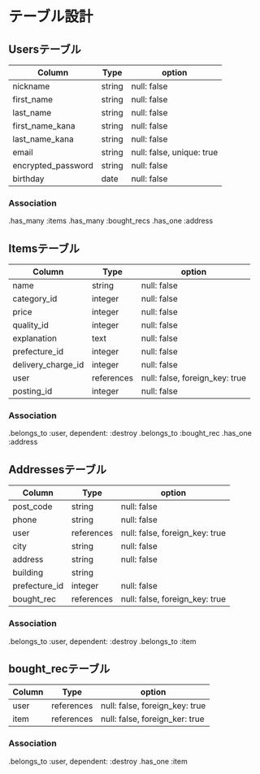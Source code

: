 # テーブル設計

## Usersテーブル

|Column            |Type  |option                   |
|------------------|------|-------------------------|
|nickname          |string|null: false              |
|first_name        |string|null: false              |
|last_name         |string|null: false              |
|first_name_kana   |string|null: false              |
|last_name_kana    |string|null: false              |
|email             |string|null: false, unique: true|
|encrypted_password|string|null: false              |
|birthday          |date  |null: false              |

### Association
  .has_many :items
  .has_many :bought_recs
  .has_one :address


## Itemsテーブル

|Column            |Type      |option                        |
|------------------|----------|------------------------------|
|name              |string    |null: false                   |
|category_id       |integer   |null: false                   |
|price             |integer   |null: false                   |
|quality_id        |integer   |null: false                   |
|explanation       |text      |null: false                   |
|prefecture_id     |integer   |null: false                   |
|delivery_charge_id|integer   |null: false                   |
|user              |references|null: false, foreign_key: true|
|posting_id        |integer   |null: false                   |

### Association

  .belongs_to :user, dependent: :destroy
  .belongs_to :bought_rec
  .has_one :address

## Addressesテーブル

|Column        |Type      |option                        |
|--------------|----------|------------------------------|
|post_code     |string    |null: false                   |
|phone         |string    |null: false                   |
|user          |references|null: false, foreign_key: true|
|city          |string    |null: false                   |
|address       |string    |null: false                   |
|building      |string    |                              |
|prefecture_id |integer   |null: false                   |
|bought_rec    |references|null: false, foreign_key: true|

### Association

  .belongs_to :user, dependent: :destroy
  .belongs_to :item


## bought_recテーブル

|Column |Type      |option                        |
|-------|----------|------------------------------|
|user   |references|null: false, foreign_key: true|
|item   |references|null: false, foreign_ker: true|

### Association

  .belongs_to :user, dependent: :destroy
  .has_one :item